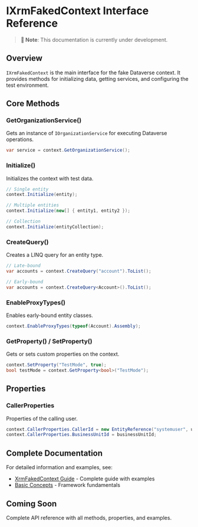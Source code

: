 # IXrmFakedContext Interface Reference

> **📝 Note**: This documentation is currently under development.

## Overview

`IXrmFakedContext` is the main interface for the fake Dataverse context. It provides methods for initializing data, getting services, and configuring the test environment.

## Core Methods

### GetOrganizationService()

Gets an instance of `IOrganizationService` for executing Dataverse operations.

```csharp
var service = context.GetOrganizationService();
```

### Initialize()

Initializes the context with test data.

```csharp
// Single entity
context.Initialize(entity);

// Multiple entities
context.Initialize(new[] { entity1, entity2 });

// Collection
context.Initialize(entityCollection);
```

### CreateQuery()

Creates a LINQ query for an entity type.

```csharp
// Late-bound
var accounts = context.CreateQuery("account").ToList();

// Early-bound
var accounts = context.CreateQuery<Account>().ToList();
```

### EnableProxyTypes()

Enables early-bound entity classes.

```csharp
context.EnableProxyTypes(typeof(Account).Assembly);
```

### GetProperty<T>() / SetProperty<T>()

Gets or sets custom properties on the context.

```csharp
context.SetProperty("TestMode", true);
bool testMode = context.GetProperty<bool>("TestMode");
```

## Properties

### CallerProperties

Properties of the calling user.

```csharp
context.CallerProperties.CallerId = new EntityReference("systemuser", userId);
context.CallerProperties.BusinessUnitId = businessUnitId;
```

## Complete Documentation

For detailed information and examples, see:
- [XrmFakedContext Guide](../concepts/xrm-faked-context.md) - Complete guide with examples
- [Basic Concepts](../getting-started/basic-concepts.md) - Framework fundamentals

## Coming Soon

Complete API reference with all methods, properties, and examples.
